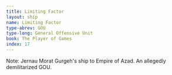 ```yaml
---
title: Limiting Factor
layout: ship
name: Limiting Factor
type-abrev: GOU
type-long: General Offensive Unit
book: The Player of Games
index: 17
---
```


<span class="note">Note:</span> Jernau Morat Gurgeh's ship to Empire of Azad. An allegedly demilitarized GOU.